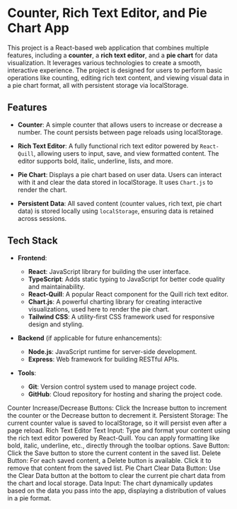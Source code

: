 # Counter, Rich Text Editor, and Pie Chart App

This project is a React-based web application that combines multiple features, including a **counter**, a **rich text editor**, and a **pie chart** for data visualization. It leverages various technologies to create a smooth, interactive experience. The project is designed for users to perform basic operations like counting, editing rich text content, and viewing visual data in a pie chart format, all with persistent storage via localStorage.

## Features

- **Counter**: A simple counter that allows users to increase or decrease a number. The count persists between page reloads using localStorage.
  
- **Rich Text Editor**: A fully functional rich text editor powered by `React-Quill`, allowing users to input, save, and view formatted content. The editor supports bold, italic, underline, lists, and more.

- **Pie Chart**: Displays a pie chart based on user data. Users can interact with it and clear the data stored in localStorage. It uses `Chart.js` to render the chart.

- **Persistent Data**: All saved content (counter values, rich text, pie chart data) is stored locally using `localStorage`, ensuring data is retained across sessions.

## Tech Stack

- **Frontend**:
  - **React**: JavaScript library for building the user interface.
  - **TypeScript**: Adds static typing to JavaScript for better code quality and maintainability.
  - **React-Quill**: A popular React component for the Quill rich text editor.
  - **Chart.js**: A powerful charting library for creating interactive visualizations, used here to render the pie chart.
  - **Tailwind CSS**: A utility-first CSS framework used for responsive design and styling.
  
- **Backend** (if applicable for future enhancements):
  - **Node.js**: JavaScript runtime for server-side development.
  - **Express**: Web framework for building RESTful APIs.

- **Tools**:
  - **Git**: Version control system used to manage project code.
  - **GitHub**: Cloud repository for hosting and sharing the project code.

Counter
Increase/Decrease Buttons: Click the Increase button to increment the counter or the Decrease button to decrement it.
Persistent Storage: The current counter value is saved to localStorage, so it will persist even after a page reload.
Rich Text Editor
Text Input: Type and format your content using the rich text editor powered by React-Quill. You can apply formatting like bold, italic, underline, etc., directly through the toolbar options.
Save Button: Click the Save button to store the current content in the saved list.
Delete Button: For each saved content, a Delete button is available. Click it to remove that content from the saved list.
Pie Chart
Clear Data Button: Use the Clear Data button at the bottom to clear the current pie chart data from the chart and local storage.
Data Input: The chart dynamically updates based on the data you pass into the app, displaying a distribution of values in a pie format.

